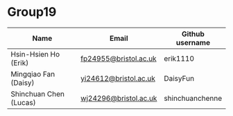 # Group19
| Name | Email  | Github username |
| -------- | -------- | -------- |
| Hsin-Hsien Ho (Erik) | fp24955@bristol.ac.uk | erik1110 |
| Mingqiao Fan (Daisy) | yi24612@bristol.ac.uk | DaisyFun |
| Shinchuan Chen (Lucas) | wj24296@bristol.ac.uk | shinchuanchenne |
